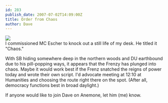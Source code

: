 ```yaml
---
id: 283
publish_date: 2007-07-02T14:09:00Z
title: Order from Chaos
author: Dave
---
```

[![](http://www.flagstafffrenzy.org/wp-content/uploads/2007/07/MessyDesk.jpg)](http://www.flagstafffrenzy.org/wp-content/uploads/2007/07/MessyDesk.jpg)  
I commissioned MC Escher to knock out a still life of my desk. He titled it "Chaos."

With SB hiding somewhere deep in the northern woods and DU earthbound due to his pill-popping ways, it appears that the Frenzy has plunged into chaos. Maybe it would work best if the Frenz snatched the reigns of power today and wrote their own script. I'd advocate meeting at 12:10 at Humanities and choosing the route right there on the spot. (After all, democracy functions best in broad daylight.)

If anyone would like to join Dave on Anemone, let him (me) know.